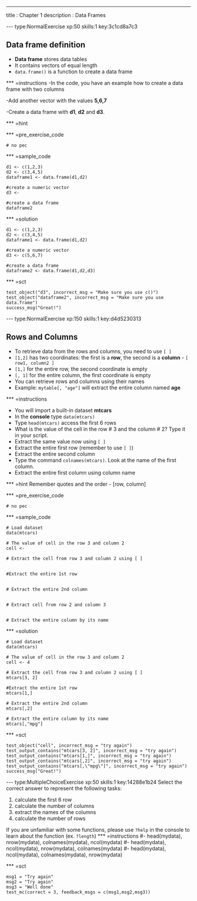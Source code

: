 ---
title       : Chapter 1
description : Data Frames

--- type:NormalExercise xp:50 skills:1 key:3c1cd8a7c3
## Data frame definition
* **Data frame** stores data tables
* It contains vectors of equal length
* ` data.frame() ` is a function to create a data frame


*** =instructions
-In the code, you have an example how to create a data frame with two columns

-Add another vector with the values **5,6,7**

-Create a data frame with **d1**, **d2** and **d3**.


*** =hint


*** =pre_exercise_code
```{r}
# no pec
```

*** =sample_code
```{r}
d1 <- c(1,2,3)
d2 <- c(3,4,5)
dataframe1 <- data.frame(d1,d2)

#create a numeric vector
d3 <- 

#create a data frame
dataframe2 

```

*** =solution
```{r}
d1 <- c(1,2,3)
d2 <- c(3,4,5)
dataframe1 <- data.frame(d1,d2)

#create a numeric vector
d3 <- c(5,6,7)

#create a data frame
dataframe2 <- data.frame(d1,d2,d3)

```

*** =sct
```{r}
test_object("d3", incorrect_msg = "Make sure you use c()")
test_object("dataframe2", incorrect_msg = "Make sure you use data.frame")
success_msg("Great!")
```
--- type:NormalExercise xp:150 skills:1 key:d4d5230313
## Rows and Columns
- To retrieve data from the rows and columns, you need to use `[ ]`
- ` [1,2] ` has two coordinates: the first is a **row**, the second is a **column** - ` [ row1, column2 ] `
- ` [1,] ` for the entire row, the second coordinate is empty
- ` [, 1] ` for the entire column, the first coordinate is empty
- You can retrieve rows and columns using their names
- Example: ` mytable[, "age"] ` will extract the entire column named **age**
 
*** =instructions
- You will import a built-in dataset **mtcars**
- In the **console** type  ` data(mtcars) `
- Type ` head(mtcars) ` access the first 6 rows
- What is the value of the cell in the row # 3 and the column # 2? Type it in your script.
- Extract the same value now using ` [ ] `
- Extract the entire first row (remember to use ` [ ] `)
- Extract the entire second column
- Type the command ` colnames(mtcars) `. Look at the name of the first column.
- Extract the entire first column using column name

*** =hint
 Remember quotes and the order - [row, column]

*** =pre_exercise_code
```{r}
# no pec
```

*** =sample_code
```{r}
# Load dataset
data(mtcars)

# The value of cell in the row 3 and column 2
cell <- 

# Extract the cell from row 3 and column 2 using [ ]


#Extract the entire 1st row


# Extract the entire 2nd column


# Extract cell from row 2 and column 3


# Extract the entire column by its name

```
*** =solution
```{r}
# Load dataset
data(mtcars)

# The value of cell in the row 3 and column 2
cell <- 4

# Extract the cell from row 3 and column 2 using [ ]
mtcars[3, 2]

#Extract the entire 1st row
mtcars[1,]

# Extract the entire 2nd column
mtcars[,2]

# Extract the entire column by its name
mtcars[,"mpg"]
```

*** =sct
```{r}
test_object("cell", incorrect_msg = "try again")
test_output_contains("mtcars[3, 2]", incorrect_msg = "try again")
test_output_contains("mtcars[1,]", incorrect_msg = "try again")
test_output_contains("mtcars[,2]", incorrect_msg = "try again")
test_output_contains("mtcars[,\"mpg\"]", incorrect_msg = "try again")
success_msg("Great!")
```
--- type:MultipleChoiceExercise xp:50 skills:1 key:14288e1b24
Select the correct answer to represent the following tasks:
1. calculate the first 6 row
2. calculate the number of columns
3. extract the names of the columns
4. calculate the number of rows

If you are unfamiliar with some functions, please use ` ?help ` in the console to learn about the function (ex. ` ?length `)
*** =instructions
#- head(mydata), nrow(mydata), colnames(mydata), ncol(mydata)
#- head(mydata), ncol(mydata), nrow(mydata), colnames(mydata)
#- head(mydata), ncol(mydata), colnames(mydata), nrow(mydata) 


*** =sct
```{r}
msg1 = "Try again"
msg2 = "Try again"
msg3 = "Well done"
test_mc(correct = 3, feedback_msgs = c(msg1,msg2,msg3))
```
